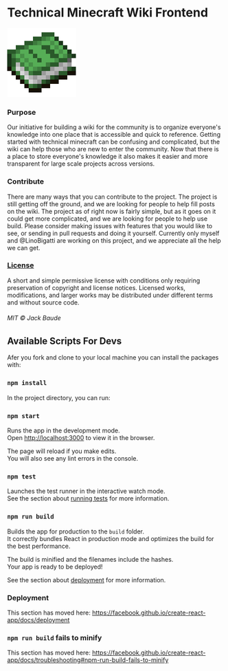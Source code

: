 # Technical Minecraft Wiki Frontend 
![book](book.png)
### Purpose

Our initiative for building a wiki for the community is to organize everyone's knowledge into one
    place that is
    accessible and quick to reference. Getting started with technical
    minecraft can be confusing and complicated, but the wiki can help those who
    are new to enter the community. Now that there is a place to store everyone's
    knowledge it also makes it easier and more transparent for large scale projects
    across versions.

### Contribute

There are many ways that you can contribute to the project. The project is still getting off the
    ground, and we
    are looking for people to help fill posts on the wiki. The project as of right now is fairly simple,
    but as it
    goes on it could get more complicated, and we are looking for people to help use build. Please consider
    making issues with features that  you would like to see, or sending in pull requests and doing it
    yourself. Currently only myself and @LinoBigatti are working on this project, and we appreciate
    all the help we can get.

### [License](https://technicalmc.xyz/license)

A short and simple permissive license with conditions only requiring preservation of copyright and
    license
    notices. Licensed works, modifications, and larger works may be distributed under different terms
    and without
    source code.</p>
###### MIT © Jack Baude



## Available Scripts For Devs

Afer you fork and clone to your local machine you can install the packages with:
### `npm install`
In the project directory, you can run:

### `npm start`

Runs the app in the development mode.<br />
Open [http://localhost:3000](http://localhost:3000) to view it in the browser.

The page will reload if you make edits.<br />
You will also see any lint errors in the console.

### `npm test`

Launches the test runner in the interactive watch mode.<br />
See the section about [running tests](https://facebook.github.io/create-react-app/docs/running-tests) for more information.

### `npm run build`

Builds the app for production to the `build` folder.<br />
It correctly bundles React in production mode and optimizes the build for the best performance.

The build is minified and the filenames include the hashes.<br />
Your app is ready to be deployed!

See the section about [deployment](https://facebook.github.io/create-react-app/docs/deployment) for more information.

### Deployment

This section has moved here: https://facebook.github.io/create-react-app/docs/deployment

### `npm run build` fails to minify

This section has moved here: https://facebook.github.io/create-react-app/docs/troubleshooting#npm-run-build-fails-to-minify
